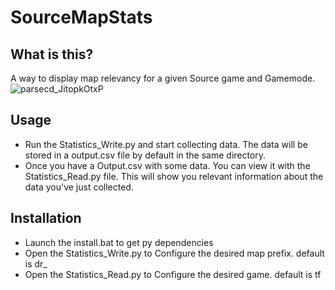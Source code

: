 
# SourceMapStats


## What is this?
A way to display map relevancy for a given Source game and Gamemode.
![parsecd_JitopkOtxP](https://user-images.githubusercontent.com/29761720/216379923-94c30771-f4c8-45ac-81af-e2708c6b1598.png)



## Usage
* Run the Statistics_Write.py and start collecting data.
The data will be stored in a output.csv file by default in the same directory.
* Once you have a Output.csv with some data. You can view it with the Statistics_Read.py file.
This will show you relevant information about the data you've just collected.

## Installation
* Launch the install.bat to get py dependencies
* Open the Statistics_Write.py to Configure the desired map prefix. default is dr_
* Open the Statistics_Read.py to Configure the desired game. default is tf

